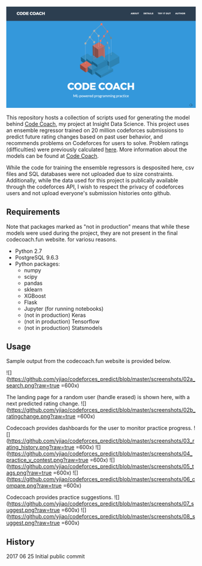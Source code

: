 
![](/screenshots/01_home.png)

This repository hosts a collection of scripts used for generating the model behind [Code Coach](codecoach.fun), my project at Insight Data Science. This project uses an ensemble regressor trained on 20 million codeforces submissions to predict future rating changes based on past user behavior, and recommends problems on Codeforces for users to solve. Problem ratings (difficulties) were previously calculated [here](https://github.com/yjiao/codeforces-api). More information about the models can be found at [Code Coach](codecoach.fun).


While the code for training the ensemble regressors is desposited here, csv files and SQL databases were not uploaded due to size constraints. Additionally, while the data used for this project is publically available through the codeforces API, I wish to respect the privacy of codeforces users and not upload everyone's submission histories onto github.



## Requirements
Note that packages marked as "not in production" means that while these models were used during the project, they are not present in the final codecoach.fun website. for variosu reasons.

- Python 2.7
- PostgreSQL 9.6.3
- Python packages:
	- numpy
	- scipy
	- pandas
	- sklearn
	- XGBoost
	- Flask
	- Jupyter (for running notebooks)
	- (not in production) Keras
	- (not in production) Tensorflow
	- (not in production) Statsmodels


## Usage
Sample output from the codecoach.fun website is provided below.

![](https://github.com/yjiao/codeforces_predict/blob/master/screenshots/02a_search.png?raw=true =600x)

The landing page for a random user (handle erased) is shown here, with a next predicted rating change.
![](https://github.com/yjiao/codeforces_predict/blob/master/screenshots/02b_ratingchange.png?raw=true =600x)

Codecoach provides dashboards for the user to monitor practice progress.
![](https://github.com/yjiao/codeforces_predict/blob/master/screenshots/03_rating_history.png?raw=true =600x)
![](https://github.com/yjiao/codeforces_predict/blob/master/screenshots/04_practice_v_contest.png?raw=true =600x)
![](https://github.com/yjiao/codeforces_predict/blob/master/screenshots/05_tags.png?raw=true =600x)
![](https://github.com/yjiao/codeforces_predict/blob/master/screenshots/06_compare.png?raw=true =600x)

Codecoach provides practice suggestions.
![](https://github.com/yjiao/codeforces_predict/blob/master/screenshots/07_suggest.png?raw=true =600x)
![](https://github.com/yjiao/codeforces_predict/blob/master/screenshots/08_suggest.png?raw=true =600x)


## History
2017 06 25 Initial public commit